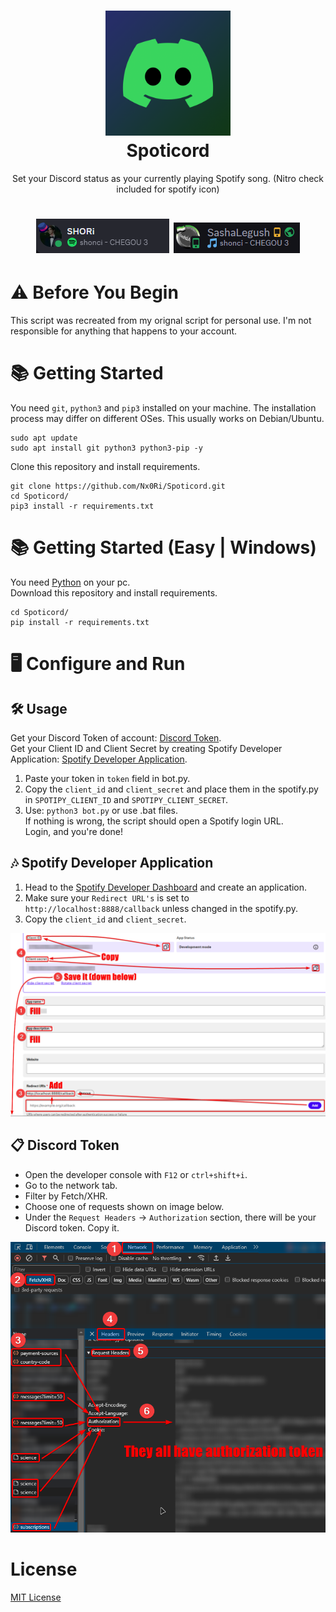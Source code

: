 <h1 align="center">
  <img src="imgs/spoticord.png" alt="icon" style="width: 200px; height: 200px"><br>
  Spoticord
</h1>
<p align="center">
Set your Discord status as your currently playing Spotify song. (Nitro check included for spotify icon)
<h1 align="center">
<img src="imgs/nitro_2.png"> <img src="imgs/no_nitro.png">
</h1>

# ⚠ Before You Begin
This script was recreated from my orignal script for personal use. I'm not responsible for anything that happens to your account.


# 📚 Getting Started 
You need `git`, `python3` and `pip3` installed on your machine. The installation process may differ on different OSes. This usually works on Debian/Ubuntu.
```
sudo apt update
sudo apt install git python3 python3-pip -y
```
Clone this repository and install requirements.
```
git clone https://github.com/Nx0Ri/Spoticord.git
cd Spoticord/
pip3 install -r requirements.txt
```

# 📚 Getting Started (Easy | Windows)
You need [Python](https://www.python.org/ftp/python/3.11.9/python-3.11.9-amd64.exe) on your pc.<br>
Download this repository and install requirements.
```
cd Spoticord/
pip install -r requirements.txt
```

# 🖥 Configure and Run
## 🛠 Usage
Get your Discord Token of account: [Discord Token](#discord-token).<br>
Get your Client ID and Client Secret by creating Spotify Developer Application: [Spotify Developer Application](#spotify-developer-application).

1. Paste your token in `token` field in bot.py.
2. Copy the `client_id` and `client_secret` and place them in the spotify.py in `SPOTIPY_CLIENT_ID` and `SPOTIPY_CLIENT_SECRET`.
3. Use: `python3 bot.py` or use .bat files.<br>
If nothing is wrong, the script should open a Spotify login URL.<br>
Login, and you're done!

## 🎶 Spotify Developer Application
1. Head to the [Spotify Developer Dashboard](https://developer.spotify.com/dashboard/applications) and create an application.
2. Make sure your `Redirect URL's` is set to `http://localhost:8888/callback` unless changed in the spotify.py.
3. Copy the `client_id` and `client_secret`.

![image](imgs/spotify.png)

## 📋 Discord Token
- Open the developer console with `F12` or `ctrl+shift+i`.
- Go to the network tab.
- Filter by Fetch/XHR.
- Choose one of requests shown on image below.
- Under the `Request Headers` -> `Authorization` section, there will be your Discord token. Copy it.

![image](imgs/token.png)

# License
[MIT License](LICENSE)
